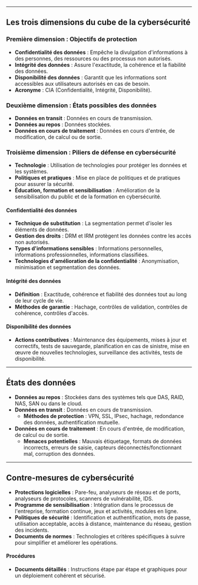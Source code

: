 
----

## Les trois dimensions du cube de la cybersécurité


### Première dimension : Objectifs de protection

- **Confidentialité des données** : Empêche la divulgation d'informations à des personnes, des ressources ou des processus non autorisés.
- **Intégrité des données** : Assure l'exactitude, la cohérence et la fiabilité des données.
- **Disponibilité des données** : Garantit que les informations sont accessibles aux utilisateurs autorisés en cas de besoin.
- **Acronyme** : CIA (Confidentialité, Intégrité, Disponibilité).

### Deuxième dimension : États possibles des données

- **Données en transit** : Données en cours de transmission.
- **Données au repos** : Données stockées.
- **Données en cours de traitement** : Données en cours d'entrée, de modification, de calcul ou de sortie.

### Troisième dimension : Piliers de défense en cybersécurité

- **Technologie** : Utilisation de technologies pour protéger les données et les systèmes.
- **Politiques et pratiques** : Mise en place de politiques et de pratiques pour assurer la sécurité.
- **Éducation, formation et sensibilisation** : Amélioration de la sensibilisation du public et de la formation en cybersécurité.

#### Confidentialité des données
- **Technique de substitution** : La segmentation permet d'isoler les éléments de données.
- **Gestion des droits** : DRM et IRM protègent les données contre les accès non autorisés.
- **Types d'informations sensibles** : Informations personnelles, informations professionnelles, informations classifiées.
- **Technologies d'amélioration de la confidentialité** : Anonymisation, minimisation et segmentation des données.

#### Intégrité des données
- **Définition** : Exactitude, cohérence et fiabilité des données tout au long de leur cycle de vie.
- **Méthodes de garantie** : Hachage, contrôles de validation, contrôles de cohérence, contrôles d'accès.

#### Disponibilité des données
- **Actions contributives** : Maintenance des équipements, mises à jour et correctifs, tests de sauvegarde, planification en cas de sinistre, mise en œuvre de nouvelles technologies, surveillance des activités, tests de disponibilité.


----


## États des données

- **Données au repos** : Stockées dans des systèmes tels que DAS, RAID, NAS, SAN ou dans le cloud.
- **Données en transit** : Données en cours de transmission.
  - **Méthodes de protection** : VPN, SSL, IPsec, hachage, redondance des données, authentification mutuelle.
- **Données en cours de traitement** : En cours d'entrée, de modification, de calcul ou de sortie.
  - **Menaces potentielles** : Mauvais étiquetage, formats de données incorrects, erreurs de saisie, capteurs déconnectés/fonctionnant mal, corruption des données.


----


## Contre-mesures de cybersécurité

- **Protections logicielles** : Pare-feu, analyseurs de réseau et de ports, analyseurs de protocoles, scanners de vulnérabilité, IDS.
- **Programme de sensibilisation** : Intégration dans le processus de l'entreprise, formation continue, jeux et activités, modules en ligne.
- **Politiques de sécurité** : Identification et authentification, mots de passe, utilisation acceptable, accès à distance, maintenance du réseau, gestion des incidents.
- **Documents de normes** : Technologies et critères spécifiques à suivre pour simplifier et améliorer les opérations.

#### Procédures
- **Documents détaillés** : Instructions étape par étape et graphiques pour un déploiement cohérent et sécurisé.
